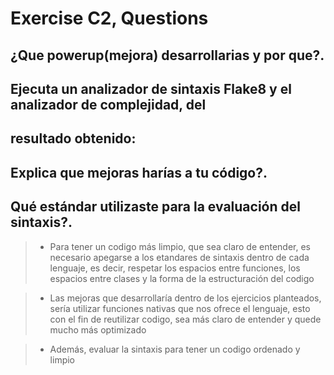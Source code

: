 # Exercise C2, Questions

## ¿Que powerup(mejora) desarrollarias y por que?.
## Ejecuta un analizador de sintaxis Flake8 y el analizador de complejidad, del
## resultado obtenido:
## Explica que mejoras harías a tu código?.
## Qué estándar utilizaste para la evaluación del sintaxis?.

> - Para tener un codigo más limpio, que sea claro de entender, es necesario apegarse a los etandares de sintaxis dentro de cada lenguaje, es decir, respetar los espacios entre funciones, los espacios entre clases y la forma de la estructuración del codigo

> - Las mejoras que desarrollaría dentro de los ejercicios planteados, sería utilizar funciones nativas que nos ofrece el lenguaje, esto con el fin de reutilizar codigo, sea más claro de entender y quede mucho más optimizado

> - Además, evaluar la sintaxis para tener un codigo ordenado y limpio